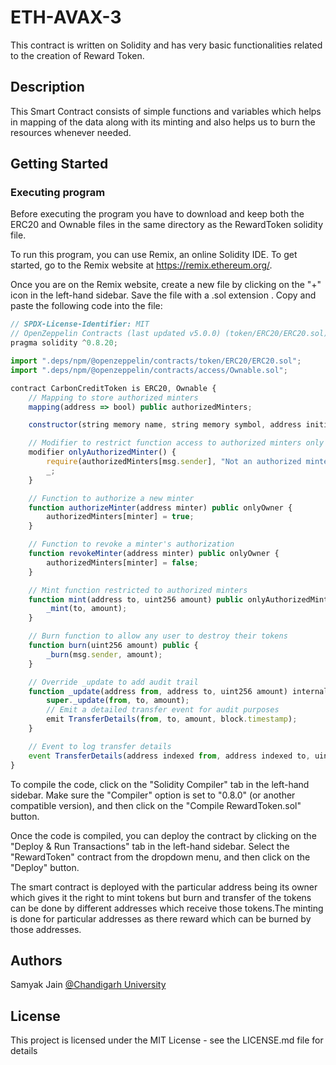 # ETH-AVAX-3

This contract is written on Solidity and has very basic functionalities related to the creation of Reward Token.

## Description

This Smart Contract consists of simple functions and variables which helps in mapping of the data along with its minting and also helps us to burn the resources whenever needed.
## Getting Started

### Executing program

Before executing the program you have to download and keep both the ERC20 and Ownable files in the same directory as the RewardToken solidity file.

To run this program, you can use Remix, an online Solidity IDE. To get started, go to the Remix website at https://remix.ethereum.org/.

Once you are on the Remix website, create a new file by clicking on the "+" icon in the left-hand sidebar. Save the file with a .sol extension . Copy and paste the following code into the file:

```javascript
// SPDX-License-Identifier: MIT
// OpenZeppelin Contracts (last updated v5.0.0) (token/ERC20/ERC20.sol)
pragma solidity ^0.8.20;

import ".deps/npm/@openzeppelin/contracts/token/ERC20/ERC20.sol";
import ".deps/npm/@openzeppelin/contracts/access/Ownable.sol";

contract CarbonCreditToken is ERC20, Ownable {
    // Mapping to store authorized minters
    mapping(address => bool) public authorizedMinters;

    constructor(string memory name, string memory symbol, address initialOwner) ERC20(name, symbol) Ownable(initialOwner) {}

    // Modifier to restrict function access to authorized minters only
    modifier onlyAuthorizedMinter() {
        require(authorizedMinters[msg.sender], "Not an authorized minter");
        _;
    }

    // Function to authorize a new minter
    function authorizeMinter(address minter) public onlyOwner {
        authorizedMinters[minter] = true;
    }

    // Function to revoke a minter's authorization
    function revokeMinter(address minter) public onlyOwner {
        authorizedMinters[minter] = false;
    }

    // Mint function restricted to authorized minters
    function mint(address to, uint256 amount) public onlyAuthorizedMinter {
        _mint(to, amount);
    }

    // Burn function to allow any user to destroy their tokens
    function burn(uint256 amount) public {
        _burn(msg.sender, amount);
    }

    // Override _update to add audit trail
    function _update(address from, address to, uint256 amount) internal virtual override {
        super._update(from, to, amount);
        // Emit a detailed transfer event for audit purposes
        emit TransferDetails(from, to, amount, block.timestamp);
    }

    // Event to log transfer details
    event TransferDetails(address indexed from, address indexed to, uint256 value, uint256 timestamp);
}

```

To compile the code, click on the "Solidity Compiler" tab in the left-hand sidebar. Make sure the "Compiler" option is set to "0.8.0" (or another compatible version), and then click on the "Compile RewardToken.sol" button.

Once the code is compiled, you can deploy the contract by clicking on the "Deploy & Run Transactions" tab in the left-hand sidebar. Select the "RewardToken" contract from the dropdown menu, and then click on the "Deploy" button.

The smart contract is deployed with the particular address being its owner which gives it the right to mint tokens but burn and transfer of the tokens can be done by different addresses which receive those tokens.The minting is done for particular addresses as there reward which can be burned by those addresses.
## Authors

Samyak Jain
[@Chandigarh University](https://www.linkedin.com/in/samyak-jain-179710233/)


## License

This project is licensed under the MIT License - see the LICENSE.md file for details
